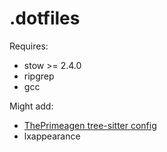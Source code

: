 # .dotfiles

Requires:
- stow >= 2.4.0
- ripgrep
- gcc


Might add:
- [ThePrimeagen tree-sitter config](https://github.com/ThePrimeagen/.dotfiles/tree/master/tree-sitter/.config/tree-sitter)
- lxappearance

